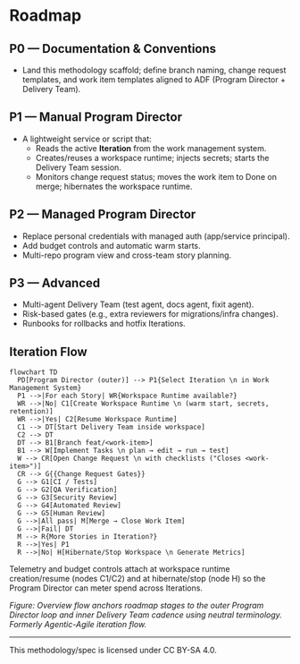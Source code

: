 # Roadmap

## P0 — Documentation & Conventions
- Land this methodology scaffold; define branch naming, change request templates, and work item templates aligned to ADF (Program Director + Delivery Team).

## P1 — Manual Program Director
- A lightweight service or script that:
  - Reads the active **Iteration** from the work management system.
  - Creates/reuses a workspace runtime; injects secrets; starts the Delivery Team session.
  - Monitors change request status; moves the work item to Done on merge; hibernates the workspace runtime.

## P2 — Managed Program Director
- Replace personal credentials with managed auth (app/service principal).
- Add budget controls and automatic warm starts.
- Multi-repo program view and cross-team story planning.

## P3 — Advanced
- Multi-agent Delivery Team (test agent, docs agent, fixit agent).
- Risk-based gates (e.g., extra reviewers for migrations/infra changes).
- Runbooks for rollbacks and hotfix Iterations.

## Iteration Flow
```mermaid
flowchart TD
  PD[Program Director (outer)] --> P1{Select Iteration \n in Work Management System}
  P1 -->|For each Story| WR{Workspace Runtime available?}
  WR -->|No| C1[Create Workspace Runtime \n (warm start, secrets, retention)]
  WR -->|Yes| C2[Resume Workspace Runtime]
  C1 --> DT[Start Delivery Team inside workspace]
  C2 --> DT
  DT --> B1[Branch feat/<work-item>]
  B1 --> W[Implement Tasks \n plan → edit → run → test]
  W --> CR[Open Change Request \n with checklists ("Closes <work-item>")]
  CR --> G{{Change Request Gates}}
  G --> G1[CI / Tests]
  G --> G2[QA Verification]
  G --> G3[Security Review]
  G --> G4[Automated Review]
  G --> G5[Human Review]
  G -->|All pass| M[Merge → Close Work Item]
  G -->|Fail| DT
  M --> R{More Stories in Iteration?}
  R -->|Yes| P1
  R -->|No| H[Hibernate/Stop Workspace \n Generate Metrics]
```

Telemetry and budget controls attach at workspace runtime creation/resume (nodes C1/C2) and at hibernate/stop (node H) so the Program Director can meter spend across Iterations.

_Figure: Overview flow anchors roadmap stages to the outer Program Director loop and inner Delivery Team cadence using neutral terminology. Formerly Agentic-Agile iteration flow._

---

This methodology/spec is licensed under CC BY-SA 4.0.
